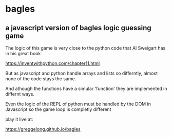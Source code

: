 # bagles
## a javascript version of bagles logic guessing game

The logic of this game is very close to the python code that Al Sweigart has in his great book

https://inventwithpython.com/chapter11.html

But as javascript and python handle arrays and lists so differntly, almost none of the code stays the same.

And athough the functions have a simular 'function' they are implemented in differnt ways.

Even the logic of the REPL of python must be handled by the DOM in Javascript so the game loop is completly different


play it live at:

https://greggelong.github.io/bagles




